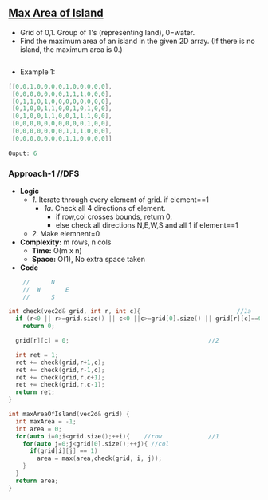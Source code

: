 ## [Max Area of Island](https://leetcode.com/problems/max-area-of-island/)
- Grid of 0,1. Group of 1's (representing land), 0=water.
- Find the maximum area of an island in the given 2D array. (If there is no island, the maximum area is 0.)

<img url=https://assets.leetcode.com/uploads/2021/05/01/maxarea1-grid.jpg width=500 />

- Example 1:
```c
[[0,0,1,0,0,0,0,1,0,0,0,0,0],
 [0,0,0,0,0,0,0,1,1,1,0,0,0],
 [0,1,1,0,1,0,0,0,0,0,0,0,0],
 [0,1,0,0,1,1,0,0,1,0,1,0,0],
 [0,1,0,0,1,1,0,0,1,1,1,0,0],
 [0,0,0,0,0,0,0,0,0,0,1,0,0],
 [0,0,0,0,0,0,0,1,1,1,0,0,0],
 [0,0,0,0,0,0,0,1,1,0,0,0,0]]
 
Ouput: 6 
``` 

### Approach-1         //DFS
- **Logic**
  - *1.* Iterate through every element of grid. if element==1
    - *1a.* Check all 4 directions of element.
      - if row,col crosses bounds, return 0.
      - else check all directions N,E,W,S and all 1 if element==1
  - *2.* Make elemnent=0
- **Complexity:** m rows, n cols
  - **Time:** O(m x n)
  - **Space:** O(1), No extra space taken
- **Code**
```c
    //      N
    //  W       E
    //      S

int check(vec2d& grid, int r, int c){                           //1a
  if (r<0 || r>=grid.size() || c<0 ||c>=grid[0].size() || grid[r][c]==0)            
    return 0;

  grid[r][c] = 0;                                       //2

  int ret = 1;
  ret += check(grid,r+1,c);
  ret += check(grid,r-1,c);
  ret += check(grid,r,c+1);
  ret += check(grid,r,c-1);
  return ret;
}

int maxAreaOfIsland(vec2d& grid) {
  int maxArea = -1;
  int area = 0;
  for(auto i=0;i<grid.size();++i){    //row             //1
    for(auto j=0;j<grid[0].size();++j){ //col     
      if(grid[i][j] == 1)
        area = max(area,check(grid, i, j));
    }
  }
  return area;
}
```

